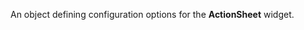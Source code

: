 <!--**
/*-------------------------------------------
    Auto-generated file. Do not modify.
-------------------------------------------

**-->

<!--shortDescription-->
An object defining configuration options for the **ActionSheet** widget.
<!--/shortDescription-->

<!--fullDescription-->

<!--/fullDescription-->